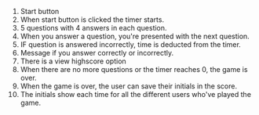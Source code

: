 1. Start button
2. When start button is clicked the timer starts.
3. 5 questions with 4 answers in each question.
4. When you answer a question, you're presented with the next question.
5. IF question is answered incorrectly, time is deducted from the timer. 
6. Message if you answer correctly or incorrectly.
7. There is a view highscore option
8. When there are no more questions or the timer reaches 0, the game is over.
9. When the game is over, the user can save their initials in the score. 
10. The initials show each time for all the different users who've played the game. 
